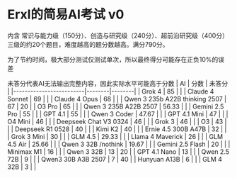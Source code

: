 # Erxl的简易AI考试 v0
内含 常识与能力级（150分）、创造与研究级（240分）、超前沿研究级（400分） 三级的约20个题目，难度越高的题分数越高。满分790分。

为了节约时间，极大部分测试仅测试单次，所以最终得分可能存在正负10%的误差

未答分代表AI无法输出完整内容，因此实际水平可能高于分数
| AI                      | 分数   | 未答分 |
|-------------------------|--------|--------|
| Grok 4                  | 85     |        |
| Claude 4 Sonnet         | 69     |        |
| Claude 4 Opus           | 68     |        |
| Qwen 3 235b A22B thinking 2507 | 67 | 20  |
| O3 Pro                  | 65     |        |
| Qwen 3 235B A22B 2507   | 56.33  |        |
| Gemini 2.5 Pro          | 55     |        |
| GPT 4.1                 | 55     |        |
| Qwen 3 Coder            | 47.67  |        |
| GPT 4.1 Mini            | 47     |        |
| O4 Mini                 | 46     |        |
| Deepseek Chat V3 0324   | 46     |        |
| Grok 3                  | 46     |        |
| O3                      | 43     |        |
| Deepseek R1 0528        | 40     |        |
| Kimi K2                 | 40     |        |
| Ernie 4.5 300B A47B     | 32     |        |
| Grok 3 Mini             | 30     |        |
| GLM 4.5                 | 29.33  |        |
| Llama 4 Maverick        | 26     |        |
| GLM 4.5 Air             | 25.66  |        |
| Qwen 3 32B /nothink     | 19.67  |        |
| Gemini 2.5 Flash        | 20     |        |
| Minimax M1              | 16     |        |
| Qwen 3 32B              | 13     | 20     |
| GPT 4.1 Nano            | 13     |        |
| Qwen 2.5 72B            | 9      |        |
| Qwen3 30B A3B 2507      | 7      | 40     |
| Hunyuan A13B            | 6      |        |
| GLM 4 32B               | 3      |        |

